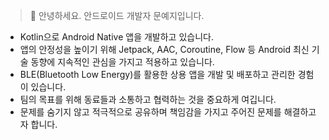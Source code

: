 > 👋 안녕하세요. 안드로이드 개발자 문예지입니다.

- Kotlin으로 Android Native 앱을 개발하고 있습니다.
- 앱의 안정성을 높이기 위해 Jetpack, AAC, Coroutine, Flow 등 Android 최신 기술 동향에 지속적인 관심을 가지고 적용하고 있습니다.
- BLE(Bluetooth Low Energy)를 활용한 상용 앱을 개발 및 배포하고 관리한 경험이 있습니다.
- 팀의 목표를 위해 동료들과 소통하고 협력하는 것을 중요하게 여깁니다.
- 문제를 숨기지 않고 적극적으로 공유하며 책임감을 가지고 주어진 문제를 해결하고자 합니다.
